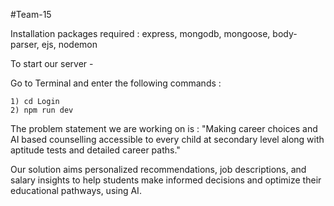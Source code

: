 #Team-15

Installation packages required : express, mongodb, mongoose, body-parser, ejs, nodemon

To start our server - 

Go to Terminal and enter the following commands :

```
1) cd Login
2) npm run dev
```

The problem statement we are working on is : "Making career choices and AI based counselling accessible to every child at secondary level along with aptitude tests and detailed career paths."

Our solution aims personalized recommendations, job descriptions, and salary insights to help students make informed decisions and optimize their educational pathways, using AI. 

